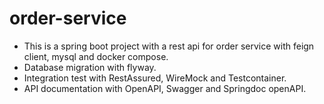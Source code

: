# order-service

- This is a spring boot project with a rest api for order service with feign client, mysql and docker compose.  
- Database migration with flyway.  
- Integration test with RestAssured, WireMock and Testcontainer.
- API documentation with OpenAPI, Swagger and Springdoc openAPI.
